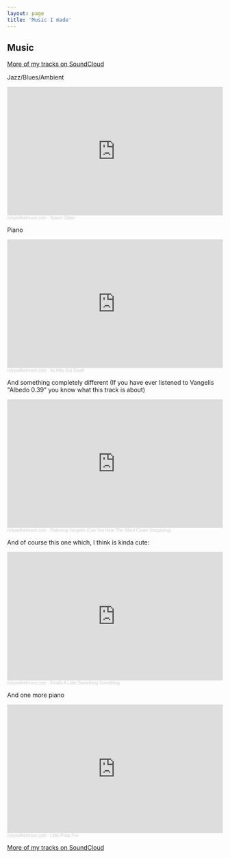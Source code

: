 ```yaml
---
layout: page
title: 'Music I made'
---
```



## Music

[More of my tracks on SoundCloud](https://soundcloud.com/user-389425808/tracks)

Jazz/Blues/Ambient

<iframe width="100%" height="300" scrolling="no" frameborder="no" allow="autoplay" src="https://w.soundcloud.com/player/?url=https%3A//api.soundcloud.com/tracks/1180091389&color=%23ff5500&auto_play=false&hide_related=false&show_comments=true&show_user=true&show_reposts=false&show_teaser=true&visual=true"></iframe><div style="font-size: 10px; color: #cccccc;line-break: anywhere;word-break: normal;overflow: hidden;white-space: nowrap;text-overflow: ellipsis; font-family: Interstate,Lucida Grande,Lucida Sans Unicode,Lucida Sans,Garuda,Verdana,Tahoma,sans-serif;font-weight: 100;"><a href="https://soundcloud.com/user-389425808" title="rickywilhelmson.com" target="_blank" style="color: #cccccc; text-decoration: none;">rickywilhelmson.com</a> · <a href="https://soundcloud.com/user-389425808/space-glider" title="Space Glider" target="_blank" style="color: #cccccc; text-decoration: none;">Space Glider</a></div>


Piano

<iframe width="100%" height="300" scrolling="no" frameborder="no" allow="autoplay" src="https://w.soundcloud.com/player/?url=https%3A//api.soundcloud.com/tracks/929082784&color=%23ff5500&auto_play=false&hide_related=false&show_comments=true&show_user=true&show_reposts=false&show_teaser=true&visual=true"></iframe><div style="font-size: 10px; color: #cccccc;line-break: anywhere;word-break: normal;overflow: hidden;white-space: nowrap;text-overflow: ellipsis; font-family: Interstate,Lucida Grande,Lucida Sans Unicode,Lucida Sans,Garuda,Verdana,Tahoma,sans-serif;font-weight: 100;"><a href="https://soundcloud.com/user-389425808" title="rickywilhelmson.com" target="_blank" style="color: #cccccc; text-decoration: none;">rickywilhelmson.com</a> · <a href="https://soundcloud.com/user-389425808/its-hilly-out-south" title="Its Hilly Out South" target="_blank" style="color: #cccccc; text-decoration: none;">Its Hilly Out South</a></div>


And something completely different (If you have ever listened to Vangelis "Albedo 0.39" you know what this track is about)

<iframe width="100%" height="300" scrolling="no" frameborder="no" allow="autoplay" src="https://w.soundcloud.com/player/?url=https%3A//api.soundcloud.com/tracks/1055076367&color=%23ff5500&auto_play=false&hide_related=false&show_comments=true&show_user=true&show_reposts=false&show_teaser=true&visual=true"></iframe><div style="font-size: 10px; color: #cccccc;line-break: anywhere;word-break: normal;overflow: hidden;white-space: nowrap;text-overflow: ellipsis; font-family: Interstate,Lucida Grande,Lucida Sans Unicode,Lucida Sans,Garuda,Verdana,Tahoma,sans-serif;font-weight: 100;"><a href="https://soundcloud.com/user-389425808" title="rickywilhelmson.com" target="_blank" style="color: #cccccc; text-decoration: none;">rickywilhelmson.com</a> · <a href="https://soundcloud.com/user-389425808/flattering-vangelis-can-you-hear-the-silent-clown-stargazing" title="Flattering Vangelis (Can You Hear The Silent Clown Stargazing)" target="_blank" style="color: #cccccc; text-decoration: none;">Flattering Vangelis (Can You Hear The Silent Clown Stargazing)</a></div>


And of course this one which, I think is kinda cute:

<iframe width="100%" height="300" scrolling="no" frameborder="no" allow="autoplay" src="https://w.soundcloud.com/player/?url=https%3A//api.soundcloud.com/tracks/1044482125&color=%23ff5500&auto_play=false&hide_related=false&show_comments=true&show_user=true&show_reposts=false&show_teaser=true&visual=true"></iframe><div style="font-size: 10px; color: #cccccc;line-break: anywhere;word-break: normal;overflow: hidden;white-space: nowrap;text-overflow: ellipsis; font-family: Interstate,Lucida Grande,Lucida Sans Unicode,Lucida Sans,Garuda,Verdana,Tahoma,sans-serif;font-weight: 100;"><a href="https://soundcloud.com/user-389425808" title="rickywilhelmson.com" target="_blank" style="color: #cccccc; text-decoration: none;">rickywilhelmson.com</a> · <a href="https://soundcloud.com/user-389425808/finally-a-little-something-something" title="Finally A Little Something Something" target="_blank" style="color: #cccccc; text-decoration: none;">Finally A Little Something Something</a></div>

And one more piano

<iframe width="100%" height="300" scrolling="no" frameborder="no" allow="autoplay" src="https://w.soundcloud.com/player/?url=https%3A//api.soundcloud.com/tracks/1174675795&color=%23ff5500&auto_play=false&hide_related=false&show_comments=true&show_user=true&show_reposts=false&show_teaser=true&visual=true"></iframe><div style="font-size: 10px; color: #cccccc;line-break: anywhere;word-break: normal;overflow: hidden;white-space: nowrap;text-overflow: ellipsis; font-family: Interstate,Lucida Grande,Lucida Sans Unicode,Lucida Sans,Garuda,Verdana,Tahoma,sans-serif;font-weight: 100;"><a href="https://soundcloud.com/user-389425808" title="rickywilhelmson.com" target="_blank" style="color: #cccccc; text-decoration: none;">rickywilhelmson.com</a> · <a href="https://soundcloud.com/user-389425808/little-polar-fox" title="Little Polar Fox" target="_blank" style="color: #cccccc; text-decoration: none;">Little Polar Fox</a></div>


[More of my tracks on SoundCloud](https://soundcloud.com/user-389425808/tracks)


